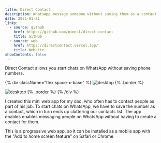 ```yaml
---
title: Direct Contact
description: WhatsApp message someone without saving them as a contact
date: 2021-01-21
links:
  - source: github
    href: https://github.com/ninest/direct-contact
    title: GitHub
  - source: web
    href: https://directcontact.vercel.app/
    title: Website
showContents: false
---
```


Direct Contact allows you start chats on WhatsApp without saving phone numbers.

{% div className="flex space-x-base" %}
  ![desktop](/images/projects/direct-contact/empty.png) {% .border %}

  ![desktop](/images/projects/direct-contact/filled.png) {% .border %}
{% /div %}

I created this mini web app for my dad, who often has to contact people as part of his job. To start chats on WhatsApp, we have to save the number as a contact, which in turn ends up cluttering our contacts list. The app enables enables messaging people on WhatsApp without having to create a contact for them.

This is a progressive web app, so it can be installed as a mobile app with the "Add to home screen feature" on Safari or Chrome.
